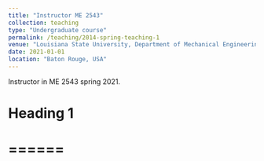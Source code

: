 ```yaml
---
title: "Instructor ME 2543"
collection: teaching
type: "Undergraduate course"
permalink: /teaching/2014-spring-teaching-1
venue: "Louisiana State University, Department of Mechanical Engineering"
date: 2021-01-01
location: "Baton Rouge, USA"
---
```


Instructor in ME 2543 spring 2021.

# Heading 1
# ======
